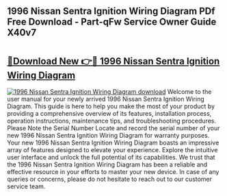 ## 1996 Nissan Sentra Ignition Wiring Diagram PDf Free Download - Part-qFw Service Owner Guide X40v7

# <h2><a href="http://dfp1qgj.blite.top/?on=1996+Nissan+Sentra+Ignition+Wiring+Diagram">🔗Download New 👉🔴 1996 Nissan Sentra Ignition Wiring Diagram</a></h2>

[![1996 Nissan Sentra Ignition Wiring Diagram download](https://i.imgur.com/lujVjoI.png)](http://dfp1qgj.blite.top/?on=1996+Nissan+Sentra+Ignition+Wiring+Diagram)
Welcome to the user manual for your newly arrived 1996 Nissan Sentra Ignition Wiring Diagram. This guide is here to help you make the most of your product by providing a comprehensive overview of its features, installation process, operation instructions, maintenance tips, and troubleshooting procedures. Please Note the Serial Number Locate and record the serial number of your new 1996 Nissan Sentra Ignition Wiring Diagram for warranty purposes. Your new 1996 Nissan Sentra Ignition Wiring Diagram boasts an impressive array of features designed to elevate your experience. Explore the intuitive user interface and unlock the full potential of its capabilities. We trust that the 1996 Nissan Sentra Ignition Wiring Diagram has been a reliable and effective resource in your efforts to master your new device. In case of any queries or concerns, please do not hesitate to reach out to our customer service team.

